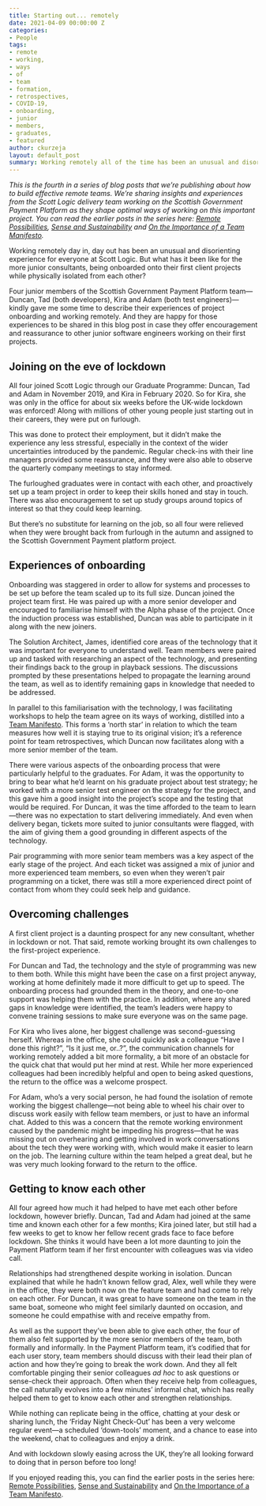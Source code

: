 ```yaml
---
title: Starting out... remotely
date: 2021-04-09 00:00:00 Z
categories:
- People
tags:
- remote
- working,
- ways
- of
- team
- formation,
- retrospectives,
- COVID-19,
- onboarding,
- junior
- members,
- graduates,
- featured
author: ckurzeja
layout: default_post
summary: Working remotely all of the time has been an unusual and disorienting experience for everyone at Scott Logic. But what has it been like for the more junior consultants, being onboarded onto their first client projects while physically isolated from each other?
---
```


_This is the fourth in a series of blog posts that we’re publishing about how to build effective remote teams. We’re sharing insights and experiences from the Scott Logic delivery team working on the Scottish Government Payment Platform as they shape optimal ways of working on this important project. You can read the earlier posts in the series here: [Remote Possibilities](https://blog.scottlogic.com/2020/12/02/remote-possibilities.html), [Sense and Sustainability](https://blog.scottlogic.com/2020/12/17/sense-and-sustainability.html) and [On the Importance of a Team Manifesto](https://blog.scottlogic.com/2021/01/26/on-the-importance-of-a-team-manifesto.html)._

Working remotely day in, day out has been an unusual and disorienting experience for everyone at Scott Logic. But what has it been like for the more junior consultants, being onboarded onto their first client projects while physically isolated from each other?

Four junior members of the Scottish Government Payment Platform team&mdash;Duncan, Tad (both developers), Kira and Adam (both test engineers)&mdash;kindly gave me some time to describe their experiences of project onboarding and working remotely. And they are happy for those experiences to be shared in this blog post in case they offer encouragement and reassurance to other junior software engineers working on their first projects.

## Joining on the eve of lockdown

All four joined Scott Logic through our Graduate Programme: Duncan, Tad and Adam in November 2019, and Kira in February 2020. So for Kira, she was only in the office for about six weeks before the UK-wide lockdown was enforced! Along with millions of other young people just starting out in their careers, they were put on furlough. 

This was done to protect their employment, but it didn’t make the experience any less stressful, especially in the context of the wider uncertainties introduced by the pandemic. Regular check-ins with their line managers provided some reassurance, and they were also able to observe the quarterly company meetings to stay informed.

The furloughed graduates were in contact with each other, and proactively set up a team project in order to keep their skills honed and stay in touch. There was also encouragement to set up study groups around topics of interest so that they could keep learning.

But there’s no substitute for learning on the job, so all four were relieved when they were brought back from furlough in the autumn and assigned to the Scottish Government Payment platform project.

## Experiences of onboarding

Onboarding was staggered in order to allow for systems and processes to be set up before the team scaled up to its full size. Duncan joined the project team first. He was paired up with a more senior developer and encouraged to familiarise himself with the Alpha phase of the project. Once the induction process was established, Duncan was able to participate in it along with the new joiners.

The Solution Architect, James, identified core areas of the technology that it was important for everyone to understand well. Team members were paired up and tasked with researching an aspect of the technology, and presenting their findings back to the group in playback sessions. The discussions prompted by these presentations helped to propagate the learning around the team, as well as to identify remaining gaps in knowledge that needed to be addressed.

In parallel to this familiarisation with the technology, I was facilitating workshops to help the team agree on its ways of working, distilled into a [Team Manifesto](https://blog.scottlogic.com/2021/01/26/on-the-importance-of-a-team-manifesto.html). This forms a ‘north star’ in relation to which the team measures how well it is staying true to its original vision; it’s a reference point for team retrospectives, which Duncan now facilitates along with a more senior member of the team.

There were various aspects of the onboarding process that were particularly helpful to the graduates. For Adam, it was the opportunity to bring to bear what he’d learnt on his graduate project about test strategy; he worked with a more senior test engineer on the strategy for the project, and this gave him a good insight into the project’s scope and the testing that would be required. For Duncan, it was the time afforded to the team to learn&mdash;there was no expectation to start delivering immediately. And even when delivery began, tickets more suited to junior consultants were flagged, with the aim of giving them a good grounding in different aspects of the technology.

Pair programming with more senior team members was a key aspect of the early stage of the project. And each ticket was assigned a mix of junior and more experienced team members, so even when they weren’t pair programming on a ticket, there was still a more experienced direct point of contact from whom they could seek help and guidance. 

## Overcoming challenges

A first client project is a daunting prospect for any new consultant, whether in lockdown or not. That said, remote working brought its own challenges to the first-project experience.

For Duncan and Tad, the technology and the style of programming was new to them both. While this might have been the case on a first project anyway, working at home definitely made it more difficult to get up to speed. The onboarding process had grounded them in the theory, and one-to-one support was helping them with the practice. In addition, where any shared gaps in knowledge were identified, the team’s leaders were happy to convene training sessions to make sure everyone was on the same page.

For Kira who lives alone, her biggest challenge was second-guessing herself. Whereas in the office, she could quickly ask a colleague “Have I done this right?”, “Is it just me, or..?”, the communication channels for working remotely added a bit more formality, a bit more of an obstacle for the quick chat that would put her mind at rest. While her more experienced colleagues had been incredibly helpful and open to being asked questions, the return to the office was a welcome prospect.

For Adam, who’s a very social person, he had found the isolation of remote working the biggest challenge&mdash;not being able to wheel his chair over to discuss work easily with fellow team members, or just to have an informal chat. Added to this was a concern that the remote working environment caused by the pandemic might be impeding his progress&mdash;that he was missing out on overhearing and getting involved in work conversations about the tech they were working with, which would make it easier to learn on the job. The learning culture within the team helped a great deal, but he was very much looking forward to the return to the office.

## Getting to know each other

All four agreed how much it had helped to have met each other before lockdown, however briefly. Duncan, Tad and Adam had joined at the same time and known each other for a few months; Kira joined later, but still had a few weeks to get to know her fellow recent grads face to face before lockdown. She thinks it would have been a lot more daunting to join the Payment Platform team if her first encounter with colleagues was via video call.

Relationships had strengthened despite working in isolation. Duncan explained that while he hadn’t known fellow grad, Alex, well while they were in the office, they were both now on the feature team and had come to rely on each other. For Duncan, it was great to have someone on the team in the same boat, someone who might feel similarly daunted on occasion, and someone he could empathise with and receive empathy from.

As well as the support they’ve been able to give each other, the four of them also felt supported by the more senior members of the team, both formally and informally. In the Payment Platform team, it’s codified that for each user story, team members should discuss with their lead their plan of action and how they’re going to break the work down. And they all felt comfortable pinging their senior colleagues _ad hoc_ to ask questions or sense-check their approach. Often when they receive help from colleagues, the call naturally evolves into a few minutes’ informal chat, which has really helped them to get to know each other and strengthen relationships.

While nothing can replicate being in the office, chatting at your desk or sharing lunch, the ‘Friday Night Check-Out’ has been a very welcome regular event&mdash;a scheduled ‘down-tools’ moment, and a chance to ease into the weekend, chat to colleagues and enjoy a drink.

And with lockdown slowly easing across the UK, they’re all looking forward to doing that in person before too long!

If you enjoyed reading this, you can find the earlier posts in the series here: [Remote Possibilities](https://blog.scottlogic.com/2020/12/02/remote-possibilities.html), [Sense and Sustainability](https://blog.scottlogic.com/2020/12/17/sense-and-sustainability.html) and [On the Importance of a Team Manifesto](https://blog.scottlogic.com/2021/01/26/on-the-importance-of-a-team-manifesto.html).
